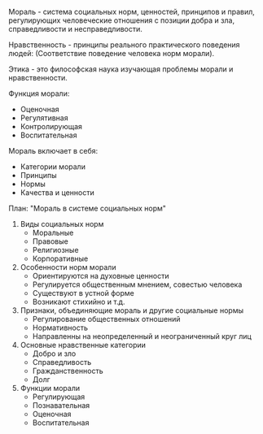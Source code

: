 Мораль - система социальных норм, ценностей, принципов и правил, регулирующих человеческие отношения с позиции добра и зла, справедливости и несправедливости.

Нравственность - принципы реального практического поведения людей: (Соответствие поведение человека норм морали).

Этика - это философская наука изучающая проблемы морали и нравственности.

Функция морали:
- Оценочная
- Регулятивная
- Контролирующая
- Воспитательная

Мораль включает в себя:
- Категории морали
- Принципы
- Нормы
- Качества и ценности

План: "Мораль в системе социальных норм"
1. Виды социальных норм
	- Моральные
	- Правовые
	- Религиозные
	- Корпоративные
2. Особенности норм морали
	- Ориентируются на духовные ценности
	- Регулируется общественным мнением, совестью человека
	- Существуют в устной форме
	- Возникают стихийно и т.д.
3. Признаки, объединяющие мораль и другие социальные нормы
	- Регулирование общественных отношений
	- Нормативность
	- Направленны на неопределенный и неограниченный круг лиц
4. Основные нравственные категории
	- Добро и зло
	- Справедливость
	- Гражданственность
	- Долг
5. Функции морали
	- Регулирующая
	- Познавательная
	- Оценочная
	- Воспитательная
